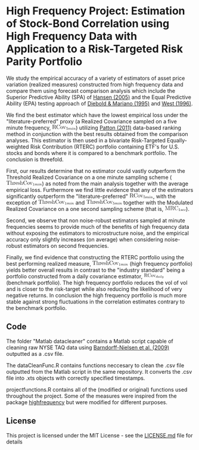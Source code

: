 # High Frequency Project: Estimation of Stock-Bond Correlation using High Frequency Data with Application to a Risk-Targeted Risk Parity Portfolio

We study the empirical accuracy of a variety of estimators of asset price 
variation (realized measures) constructed from high frequency data and compare 
them using forecast comparison analysis which include the Superior Predictive 
Ability (SPA) of [Hansen (2005)](http://www-siepr.stanford.edu/workp/swp05003.pdf) and the Equal Predictive 
Ability (EPA) testing approach of [Diebold \& Mariano 
(1995)](https://amstat.tandfonline.com/doi/abs/10.1080/07350015.1995.10524599) and [West (1996)](https://www.jstor.org/stable/2171956?seq=1#metadata_info_tab_contents). 

We find the best estimator which have the lowest empirical loss under the 
"literature-preferred" proxy (a Realized Covariance sampled on a five minute 
frequency, <img src="images/rcov5min.svg" height="13" />) utilizing 
[Patton (2011)](https://www.sciencedirect.com/science/article/pii/S0304407610002551) data-based ranking method in conjunction with the best results obtained from the comparison analyses. This estimator is then used in a bivariate Risk-Targeted Equally-weighted Risk Contribution (RTERC) portfolio containing 
ETF's for U.S. stocks and bonds where it is compared to a benchmark portfolio. The conclusion is threefold. 

First, our results determine that no estimator could vastly outperform the Threshold Realized Covariance on a one minute sampling scheme (<img src="images/threshcov1min.svg" height="13"/>) 
as noted from the main analysis together with the average empirical loss. Furthermore we find little evidence that any of the estimators significantly outperform the 
"literature-preferred"  <img src="images/rcov5min.svg" height="13"/>, with the exception of <img src="images/threshcov1min.svg" height="13"/>
and <img src="images/threshcov5min.svg" height="13"/> together with the Modulated Realized Covariance on a one second sampling scheme (that is, <img src="images/MRC1sec.svg" height="13"/>). 

Second, we observe that non noise-robust estimators sampled at minute frequencies seems to provide much of the benefits of high frequency data without exposing the estimators to microstructure noise, and the empirical accuracy only slightly increases (on average) when considering noise-robust estimators on second frequencies. 

Finally, we find evidence that constructing the RTERC portfolio 
using the best performing realized measure, <img src="images/threshcov1min.svg" height="13"/> (high frequency 
portfolio) yields better overall results in contrast to the "industry standard" 
being a portfolio constructed from a daily covariance estimator, <img src="images/rcovdaily.svg" height="13"/> 
(benchmark portfolio). The high frequency portfolio reduces the vol of vol and 
is closer to the risk-target while also reducing the likelihood of very 
negative returns. In conclusion the high frequency portfolio is much more 
stable against strong fluctuations in the correlation estimates contrary to the 
benchmark portfolio. 

## Code

The folder "Matlab datacleaner" contains a Matlab script capable of cleaning raw NYSE TAQ data using [Barndorff-Nielsen et al. (2009)](https://onlinelibrary.wiley.com/doi/10.1111/j.1368-423X.2008.00275.x) outputted as a .csv file.  

The dataCleanFunc.R contains functions neccesary to clean the .csv file outputted from the Matlab script in the same repository. It converts the .csv file into .xts objects with correctly specified timestamps. 

projectfunctions.R contains all of the (modified or original) functions used throughout the project. Some of the measures were inspired from the package [highfrequency](http://highfrequency.herokuapp.com/) but were modified for different purposes. 

## License

This project is licensed under the MIT License - see the [LICENSE.md](LICENSE.md) file for details

